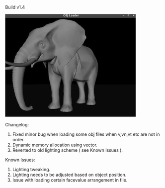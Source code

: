 Build v1.4


![Alt text](/WorkOut/temp_files/model.jpg?raw=true "model example")

Changelog:

1. Fixed minor bug when loading some obj files when v,vn,vt etc are not in order.
2. Dynamic memory allocation using vector.
3. Reverted to old lighting scheme ( see Known Issues ).


Known Issues:

1. Lighting tweaking.
2. Lighting needs to be adjusted based on object position.
3. Issue with loading certain facevalue arrangement in file.

